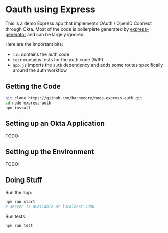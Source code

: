 # Oauth using Express

This is a demo Express app that implements OAuth / OpenID Connect through Okta. Most of the code is boilerplate generated by [express-generator](https://www.npmjs.com/package/express-generator) and can be largely ignored.

Here are the important bits:
- `lib` contains the auth code
- `test` contains tests for the auth code (WIP)
- `app.js` imports the `auth` dependency and adds some routes specifically around the auth workflow

## Getting the Code

```sh
git clone https://github.com/bannmoore/node-express-auth.git
cd node-express-auth
npm install
```

## Setting up an Okta Application

TODO:

## Setting up the Environment

TODO:

## Doing Stuff

Run the app:

```sh
npm run start
# server is available at localhost:3000
```

Run tests:

```
npm run test
```
